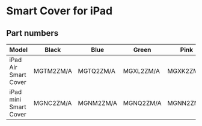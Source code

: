 # Smart Cover for iPad

## Part numbers

| Model | Black | Blue | Green | Pink | (PRODUCT)RED | White | Yellow |
|-------|-----|-----|-----|-----|-----|-----|-----|
| iPad Air Smart Cover | MGTM2ZM/A | MGTQ2ZM/A | MGXL2ZM/A | MGXK2ZM/A | MGTP2ZM/A | MGTN2ZM/A | MGXN2ZM/A |
| iPad mini Smart Cover | MGNC2ZM/A | MGNM2ZM/A | MGNQ2ZM/A | MGNN2ZM/A | MGNL2ZM/A | MGNK2ZM/A | MGNT2ZM/A |
